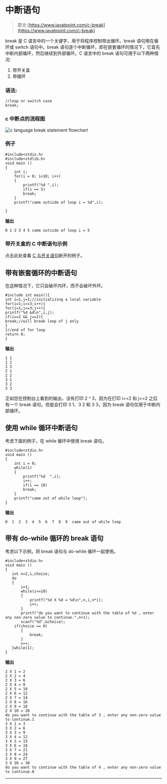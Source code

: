 # 中断语句

> 原文:[https://www.javatpoint.com/c-break](https://www.javatpoint.com/c-break)

break 是 C 语言中的一个关键字，用于将程序控制带出循环。break 语句用在循环或 switch 语句中。break 语句逐个中断循环，即在嵌套循环的情况下，它首先中断内部循环，然后继续到外部循环。C 语言中的 break 语句可用于以下两种情况:

1.  带开关盒
2.  带循环

### 语法:

```
//loop or switch case 
break;

```

### c 中断点的流程图

![c language break statement flowchart](../Images/97717d9bb913ad49c95fc3eb53d846de.png)

### 例子

```
#include<stdio.h>
#include<stdlib.h>
void main ()
{
	int i;
	for(i = 0; i<10; i++)
	{
		printf("%d ",i);
		if(i == 5)
		break;
	}
	printf("came outside of loop i = %d",i);

}

```

**输出**

```
0 1 2 3 4 5 came outside of loop i = 5

```

### 带开关盒的 C 中断语句示例

点击此处查看 [C 与开关语句](c-switch)断开的例子。

## 带有嵌套循环的中断语句

在这种情况下，它只会破坏内环，而不会破坏外环。

```
#include int main(){
int i=1,j=1;//initializing a local variable  
for(i=1;i<=3;i++){    
for(j=1;j<=3;j++){  
printf("%d &d\n",i,j);  
if(i==2 && j==2){  
break;//will break loop of j only  
}  
}//end of for loop  
return 0;
} 
```

**输出**

```
1 1
1 2
1 3
2 1
2 2
3 1
3 2
3 3

```

正如您在控制台上看到的输出，没有打印 2 ^ 3，因为在打印 i==2 和 j==2 之后有一个 break 语句。但是会打印 3 1、3 2 和 3 3，因为 break 语句仅用于中断内部循环。

## 使用 while 循环中断语句

考虑下面的例子，在 while 循环中使用 break 语句。

```
#include<stdio.h>
void main ()
{
    int i = 0;
    while(1)
    {
        printf("%d  ",i);
        i++;
        if(i == 10)
        break; 
    }
    printf("came out of while loop");
}

```

**输出**

```
0  1  2  3  4  5  6  7  8  9  came out of while loop	

```

## 带有 do-while 循环的 break 语句

考虑以下示例，将 break 语句与 do-while 循环一起使用。

```
#include<stdio.h>
void main ()
{
   int n=2,i,choice;
   do
   {
       i=1;
       while(i<=10)
       {
           printf("%d X %d = %d\n",n,i,n*i);
           i++;
       }
       printf("do you want to continue with the table of %d , enter any non-zero value to continue.",n+1);
       scanf("%d",&choice);
	if(choice == 0)
       {
           break;
       }
       n++;
   }while(1);
}

```

**输出**

```
2 X 1 = 2
2 X 2 = 4
2 X 3 = 6
2 X 4 = 8
2 X 5 = 10
2 X 6 = 12
2 X 7 = 14
2 X 8 = 16
2 X 9 = 18
2 X 10 = 20
do you want to continue with the table of 3 , enter any non-zero value to continue.1
3 X 1 = 3
3 X 2 = 6
3 X 3 = 9
3 X 4 = 12
3 X 5 = 15
3 X 6 = 18
3 X 7 = 21
3 X 8 = 24
3 X 9 = 27
3 X 10 = 30
do you want to continue with the table of 4 , enter any non-zero value to continue.0

```

* * *